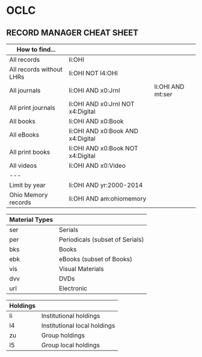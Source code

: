 OCLC
================================

## RECORD MANAGER CHEAT SHEET


| How to find...           |                                   |                   | 
|--------------------------|-----------------------------------|-------------------|
| All records              | li:OHI                            |                   |
| All records without LHRs | li:OHI NOT l4:OHI                 |                   |
| All journals             | li:OHI AND x0:Jrnl                | li:OHI AND mt:ser |
| All print journals       | li:OHI AND x0:Jrnl NOT x4:Digital |                   |
| All books                | li:OHI AND x0:Book                |                   |
| All eBooks               | li:OHI AND x0:Book AND x4:Digital |                   |
| All print books          | li:OHI AND x0:Book NOT x4:Digital |                   |
| All videos               | li:OHI AND x0:Video               |                   |
| ---                      |                                   |                   |
| Limit by year            | li:OHI AND yr:2000-2014           |                   |
| Ohio Memory records      | li:OHI AND am:ohiomemory          |                   |

| Material Types |                                 |
|----------------|---------------------------------|
| ser            | Serials                         |
| per            | Periodicals (subset of Serials) |
| bks            | Books                           |
| ebk            | eBooks (subset of Books)        |
| vis            | Visual Materials                |
| dvv            | DVDs                            |
| url            | Electronic                      |

| Holdings |                              |
|----------|------------------------------|
| li       | Institutional holdings       |
| l4       | Institutional local holdings |
| zu       | Group holdings               |
| l5       | Group local holdings         |
